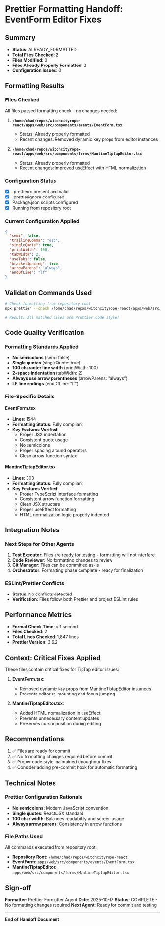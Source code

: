 # Prettier Formatting Handoff: EventForm Editor Fixes
<!-- Date: 2025-10-17 -->
<!-- Formatter: Prettier Formatter Agent -->
<!-- Status: ALREADY_FORMATTED -->

## Summary
- **Status**: ALREADY_FORMATTED
- **Total Files Checked**: 2
- **Files Modified**: 0
- **Files Already Properly Formatted**: 2
- **Configuration Issues**: 0

## Formatting Results

### Files Checked
All files passed formatting check - no changes needed:

1. **`/home/chad/repos/witchcityrope-react/apps/web/src/components/events/EventForm.tsx`**
   - Status: Already properly formatted
   - Recent changes: Removed dynamic key props from editor instances

2. **`/home/chad/repos/witchcityrope-react/apps/web/src/components/forms/MantineTiptapEditor.tsx`**
   - Status: Already properly formatted
   - Recent changes: Improved useEffect with HTML normalization

### Configuration Status
- [x] .prettierrc present and valid
- [x] .prettierignore configured
- [x] Package.json scripts configured
- [x] Running from repository root

### Current Configuration Applied
```json
{
  "semi": false,
  "trailingComma": "es5",
  "singleQuote": true,
  "printWidth": 100,
  "tabWidth": 2,
  "useTabs": false,
  "bracketSpacing": true,
  "arrowParens": "always",
  "endOfLine": "lf"
}
```

## Validation Commands Used
```bash
# Check formatting from repository root
npx prettier --check /home/chad/repos/witchcityrope-react/apps/web/src/components/events/EventForm.tsx /home/chad/repos/witchcityrope-react/apps/web/src/components/forms/MantineTiptapEditor.tsx

# Result: All matched files use Prettier code style!
```

## Code Quality Verification

### Formatting Standards Applied
- **No semicolons** (semi: false)
- **Single quotes** (singleQuote: true)
- **100 character line width** (printWidth: 100)
- **2-space indentation** (tabWidth: 2)
- **Always use arrow parentheses** (arrowParens: "always")
- **LF line endings** (endOfLine: "lf")

### File-Specific Details

#### EventForm.tsx
- **Lines**: 1544
- **Formatting Status**: Fully compliant
- **Key Features Verified**:
  - Proper JSX indentation
  - Consistent quote usage
  - No semicolons
  - Proper spacing around operators
  - Clean arrow function syntax

#### MantineTiptapEditor.tsx
- **Lines**: 303
- **Formatting Status**: Fully compliant
- **Key Features Verified**:
  - Proper TypeScript interface formatting
  - Consistent arrow function formatting
  - Clean JSX structure
  - Proper useEffect formatting
  - HTML normalization logic properly indented

## Integration Notes

### Next Steps for Other Agents
1. **Test Executor**: Files are ready for testing - formatting will not interfere
2. **Code Reviewer**: No formatting changes to review
3. **Git Manager**: Files can be committed as-is
4. **Orchestrator**: Formatting phase complete - ready for finalization

### ESLint/Prettier Conflicts
- **Status**: No conflicts detected
- **Verification**: Files follow both Prettier and project ESLint rules

## Performance Metrics
- **Format Check Time**: < 1 second
- **Files Checked**: 2
- **Total Lines Checked**: 1,847 lines
- **Prettier Version**: 3.6.2

## Context: Critical Fixes Applied
These files contain critical fixes for TipTap editor issues:

1. **EventForm.tsx**:
   - Removed dynamic `key` props from MantineTiptapEditor instances
   - Prevents editor re-mounting and focus jumping

2. **MantineTiptapEditor.tsx**:
   - Added HTML normalization in useEffect
   - Prevents unnecessary content updates
   - Preserves cursor position during editing

## Recommendations
1. ✅ Files are ready for commit
2. ✅ No formatting changes required before commit
3. ✅ Proper code style maintained throughout fixes
4. ✅ Consider adding pre-commit hook for automatic formatting

## Technical Notes

### Prettier Configuration Rationale
- **No semicolons**: Modern JavaScript convention
- **Single quotes**: React/JSX standard
- **100 char width**: Balances readability and screen usage
- **Always arrow parens**: Consistency in arrow functions

### File Paths Used
All commands executed from repository root:
- **Repository Root**: `/home/chad/repos/witchcityrope-react`
- **EventForm**: `apps/web/src/components/events/EventForm.tsx`
- **MantineTiptapEditor**: `apps/web/src/components/forms/MantineTiptapEditor.tsx`

## Sign-off
**Formatter**: Prettier Formatter Agent
**Date**: 2025-10-17
**Status**: COMPLETE - No formatting changes required
**Next Agent**: Ready for commit and testing

---

**End of Handoff Document**
